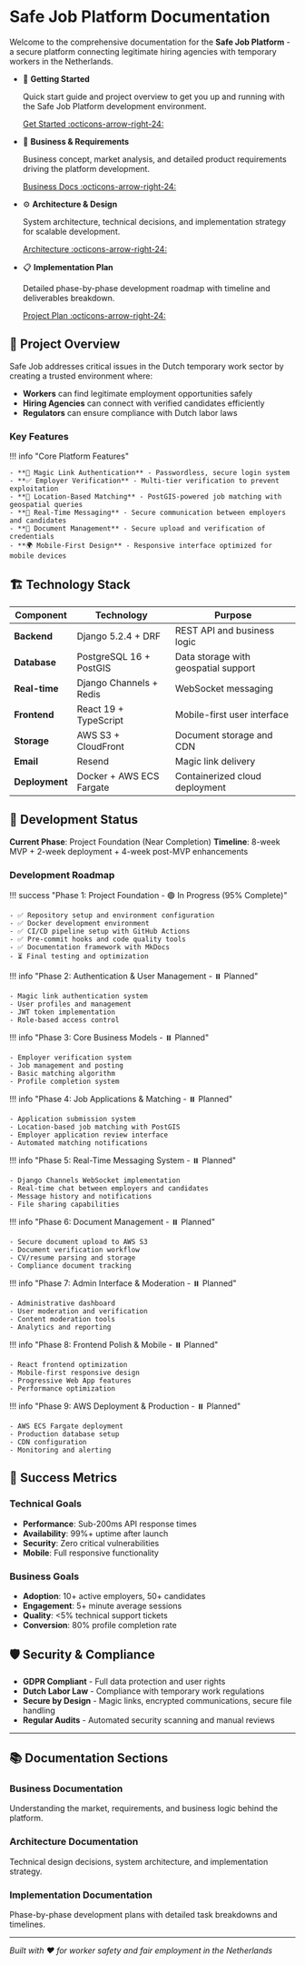 # Safe Job Platform Documentation

Welcome to the comprehensive documentation for the **Safe Job Platform** - a secure platform connecting legitimate hiring agencies with temporary workers in the Netherlands.

<div class="grid cards" markdown>

- :rocket: **Getting Started**

    Quick start guide and project overview to get you up and running with the Safe Job Platform development environment.

    [Get Started :octicons-arrow-right-24:](getting-started/overview.md)

- :briefcase: **Business & Requirements**

    Business concept, market analysis, and detailed product requirements driving the platform development.

    [Business Docs :octicons-arrow-right-24:](business/business-concept.md)

- :gear: **Architecture & Design**

    System architecture, technical decisions, and implementation strategy for scalable development.

    [Architecture :octicons-arrow-right-24:](architecture/architecture.md)

- :clipboard: **Implementation Plan**

    Detailed phase-by-phase development roadmap with timeline and deliverables breakdown.

    [Project Plan :octicons-arrow-right-24:](plan.md)

</div>

## 🎯 Project Overview

Safe Job addresses critical issues in the Dutch temporary work sector by creating a trusted environment where:

- **Workers** can find legitimate employment opportunities safely
- **Hiring Agencies** can connect with verified candidates efficiently
- **Regulators** can ensure compliance with Dutch labor laws

### Key Features

!!! info "Core Platform Features"

    - **🔐 Magic Link Authentication** - Passwordless, secure login system
    - **✅ Employer Verification** - Multi-tier verification to prevent exploitation
    - **📍 Location-Based Matching** - PostGIS-powered job matching with geospatial queries
    - **💬 Real-Time Messaging** - Secure communication between employers and candidates
    - **📄 Document Management** - Secure upload and verification of credentials
    - **🌍 Mobile-First Design** - Responsive interface optimized for mobile devices

## 🏗️ Technology Stack

| Component | Technology | Purpose |
|-----------|------------|---------|
| **Backend** | Django 5.2.4 + DRF | REST API and business logic |
| **Database** | PostgreSQL 16 + PostGIS | Data storage with geospatial support |
| **Real-time** | Django Channels + Redis | WebSocket messaging |
| **Frontend** | React 19 + TypeScript | Mobile-first user interface |
| **Storage** | AWS S3 + CloudFront | Document storage and CDN |
| **Email** | Resend | Magic link delivery |
| **Deployment** | Docker + AWS ECS Fargate | Containerized cloud deployment |

## 🚀 Development Status

**Current Phase**: Project Foundation (Near Completion)
**Timeline**: 8-week MVP + 2-week deployment + 4-week post-MVP enhancements

### Development Roadmap

!!! success "Phase 1: Project Foundation - 🟢 In Progress (95% Complete)"

    - ✅ Repository setup and environment configuration
    - ✅ Docker development environment
    - ✅ CI/CD pipeline setup with GitHub Actions
    - ✅ Pre-commit hooks and code quality tools
    - ✅ Documentation framework with MkDocs
    - ⏳ Final testing and optimization

!!! info "Phase 2: Authentication & User Management - ⏸️ Planned"

    - Magic link authentication system
    - User profiles and management
    - JWT token implementation
    - Role-based access control

!!! info "Phase 3: Core Business Models - ⏸️ Planned"

    - Employer verification system
    - Job management and posting
    - Basic matching algorithm
    - Profile completion system

!!! info "Phase 4: Job Applications & Matching - ⏸️ Planned"

    - Application submission system
    - Location-based job matching with PostGIS
    - Employer application review interface
    - Automated matching notifications

!!! info "Phase 5: Real-Time Messaging System - ⏸️ Planned"

    - Django Channels WebSocket implementation
    - Real-time chat between employers and candidates
    - Message history and notifications
    - File sharing capabilities

!!! info "Phase 6: Document Management - ⏸️ Planned"

    - Secure document upload to AWS S3
    - Document verification workflow
    - CV/resume parsing and storage
    - Compliance document tracking

!!! info "Phase 7: Admin Interface & Moderation - ⏸️ Planned"

    - Administrative dashboard
    - User moderation and verification
    - Content moderation tools
    - Analytics and reporting

!!! info "Phase 8: Frontend Polish & Mobile - ⏸️ Planned"

    - React frontend optimization
    - Mobile-first responsive design
    - Progressive Web App features
    - Performance optimization

!!! info "Phase 9: AWS Deployment & Production - ⏸️ Planned"

    - AWS ECS Fargate deployment
    - Production database setup
    - CDN configuration
    - Monitoring and alerting

## 🎯 Success Metrics

### Technical Goals
- **Performance**: Sub-200ms API response times
- **Availability**: 99%+ uptime after launch
- **Security**: Zero critical vulnerabilities
- **Mobile**: Full responsive functionality

### Business Goals
- **Adoption**: 10+ active employers, 50+ candidates
- **Engagement**: 5+ minute average sessions
- **Quality**: <5% technical support tickets
- **Conversion**: 80% profile completion rate

## 🛡️ Security & Compliance

- **GDPR Compliant** - Full data protection and user rights
- **Dutch Labor Law** - Compliance with temporary work regulations
- **Secure by Design** - Magic links, encrypted communications, secure file handling
- **Regular Audits** - Automated security scanning and manual reviews

---

## 📚 Documentation Sections

### Business Documentation
Understanding the market, requirements, and business logic behind the platform.

### Architecture Documentation
Technical design decisions, system architecture, and implementation strategy.

### Implementation Documentation
Phase-by-phase development plans with detailed task breakdowns and timelines.

---

*Built with ❤️ for worker safety and fair employment in the Netherlands*
